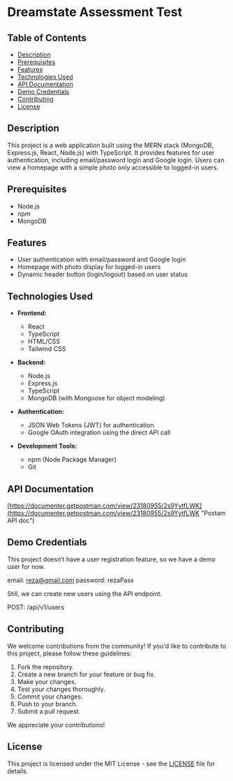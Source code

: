 # Dreamstate Assessment Test

## Table of Contents

- [Description](#description)
- [Prerequisites](#prerequisites)
- [Features](#features)
- [Technologies Used](#technologies-used)
- [API Documentation](#api-documentation)
- [Demo Credentials](#demo-credentials)
- [Contributing](#contributing)
- [License](#license)

## Description

This project is a web application built using the MERN stack (MongoDB, Express.js, React, Node.js) with TypeScript. It provides features for user authentication, including email/password login and Google login. Users can view a homepage with a simple photo only accessible to logged-in users.

## Prerequisites

- Node.js
- npm
- MongoDB

## Features

- User authentication with email/password and Google login
- Homepage with photo display for logged-in users
- Dynamic header button (login/logout) based on user status

## Technologies Used

- **Frontend:**

  - React
  - TypeScript
  - HTML/CSS
  - Tailwind CSS
- **Backend:**

  - Node.js
  - Express.js
  - TypeScript
  - MongoDB (with Mongoose for object modeling)
- **Authentication:**

  - JSON Web Tokens (JWT) for authentication
  - Google OAuth integration using the direct API call
- **Development Tools:**

  - npm (Node Package Manager)
  - Git

## API Documentation

[https://documenter.getpostman.com/view/23180955/2s9YytfLWK](https://documenter.getpostman.com/view/23180955/2s9YytfLWK "Postam API doc")

## Demo Credentials

This project doesn’t have a user registration feature, so we have a demo user for now.

email: reza@gmail.com
password: rezaPass

Still, we can create new users using the API endpoint.

POST: /api/v1/users

## Contributing

We welcome contributions from the community! If you'd like to contribute to this project, please follow these guidelines:

1. Fork the repository.
2. Create a new branch for your feature or bug fix.
3. Make your changes.
4. Test your changes thoroughly.
5. Commit your changes.
6. Push to your branch.
7. Submit a pull request.

We appreciate your contributions!

## License

This project is licensed under the MIT License - see the [LICENSE](LICENSE) file for details.
